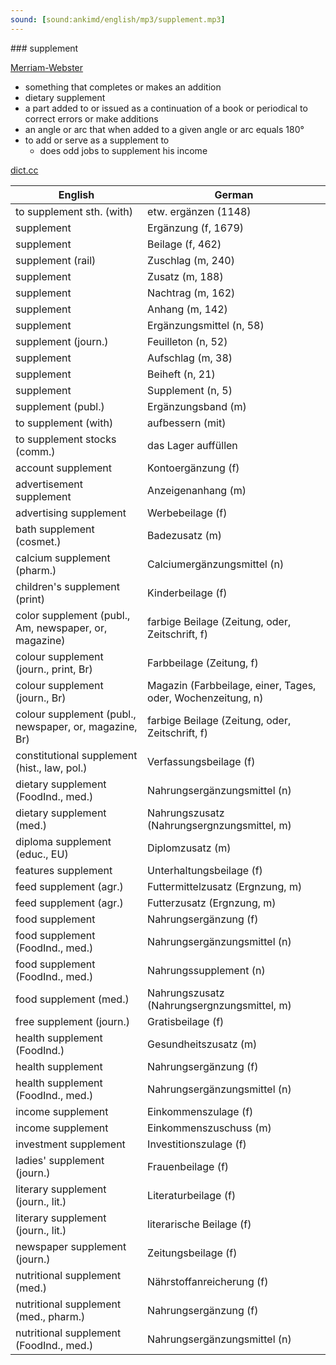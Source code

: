 ```yaml
---
sound: [sound:ankimd/english/mp3/supplement.mp3]
---
```


\### supplement

[Merriam-Webster](https://www.merriam-webster.com/dictionary/supplement)

- something that completes or makes an addition
- dietary supplement
- a part added to or issued as a continuation of a book or periodical to correct errors or make additions
- an angle or arc that when added to a given angle or arc equals 180°
- to add or serve as a supplement to
    - does odd jobs to supplement his income

[dict.cc](https://www.dict.cc/supplement)

| English        | German       |
| -------------- | ------------ |
| to supplement sth. (with) | etw. ergänzen (1148) |
| supplement | Ergänzung (f, 1679) |
| supplement | Beilage (f, 462) |
| supplement (rail) | Zuschlag (m, 240) |
| supplement | Zusatz (m, 188) |
| supplement | Nachtrag (m, 162) |
| supplement | Anhang (m, 142) |
| supplement | Ergänzungsmittel (n, 58) |
| supplement (journ.) | Feuilleton (n, 52) |
| supplement | Aufschlag (m, 38) |
| supplement | Beiheft (n, 21) |
| supplement | Supplement (n, 5) |
| supplement (publ.) | Ergänzungsband (m) |
| to supplement (with) | aufbessern (mit) |
| to supplement stocks (comm.) | das Lager auffüllen |
| account supplement | Kontoergänzung (f) |
| advertisement supplement | Anzeigenanhang (m) |
| advertising supplement | Werbebeilage (f) |
| bath supplement (cosmet.) | Badezusatz (m) |
| calcium supplement (pharm.) | Calciumergänzungsmittel (n) |
| children's supplement (print) | Kinderbeilage (f) |
| color supplement (publ., Am, newspaper, or, magazine) | farbige Beilage (Zeitung, oder, Zeitschrift, f) |
| colour supplement (journ., print, Br) | Farbbeilage (Zeitung, f) |
| colour supplement (journ., Br) | Magazin (Farbbeilage, einer, Tages, oder, Wochenzeitung, n) |
| colour supplement (publ., newspaper, or, magazine, Br) | farbige Beilage (Zeitung, oder, Zeitschrift, f) |
| constitutional supplement (hist., law, pol.) | Verfassungsbeilage (f) |
| dietary supplement (FoodInd., med.) | Nahrungsergänzungsmittel (n) |
| dietary supplement (med.) | Nahrungszusatz (Nahrungsergnzungsmittel, m) |
| diploma supplement <DS> (educ., EU) | Diplomzusatz <DZ> (m) |
| features supplement | Unterhaltungsbeilage (f) |
| feed supplement (agr.) | Futtermittelzusatz (Ergnzung, m) |
| feed supplement (agr.) | Futterzusatz (Ergnzung, m) |
| food supplement | Nahrungsergänzung (f) |
| food supplement (FoodInd., med.) | Nahrungsergänzungsmittel (n) |
| food supplement (FoodInd., med.) | Nahrungssupplement (n) |
| food supplement (med.) | Nahrungszusatz (Nahrungsergnzungsmittel, m) |
| free supplement (journ.) | Gratisbeilage (f) |
| health supplement (FoodInd.) | Gesundheitszusatz (m) |
| health supplement | Nahrungsergänzung (f) |
| health supplement (FoodInd., med.) | Nahrungsergänzungsmittel (n) |
| income supplement | Einkommenszulage (f) |
| income supplement | Einkommenszuschuss (m) |
| investment supplement | Investitionszulage (f) |
| ladies' supplement (journ.) | Frauenbeilage (f) |
| literary supplement (journ., lit.) | Literaturbeilage (f) |
| literary supplement (journ., lit.) | literarische Beilage (f) |
| newspaper supplement (journ.) | Zeitungsbeilage (f) |
| nutritional supplement (med.) | Nährstoffanreicherung (f) |
| nutritional supplement (med., pharm.) | Nahrungsergänzung (f) |
| nutritional supplement (FoodInd., med.) | Nahrungsergänzungsmittel (n) |
